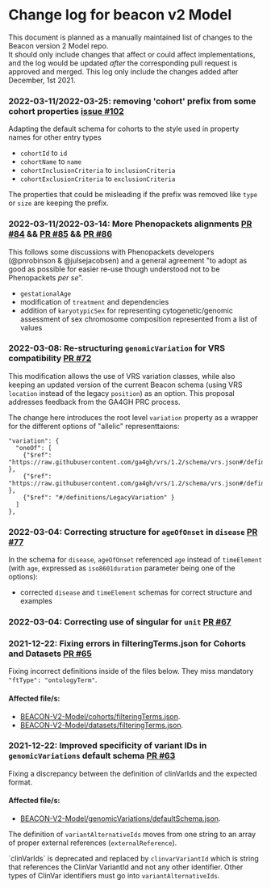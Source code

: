 # Change log for beacon v2 Model
This document is planned as a manually maintained list of changes to the Beacon version 2 Model repo.\
It should only include changes that affect or could affect implementations, and the log would be updated *after* the corresponding pull request is approved and merged.
This log only include the changes added after December, 1st 2021.

### 2022-03-11/2022-03-25: removing 'cohort' prefix from some cohort properties [issue #102](https://github.com/ga4gh-beacon/beacon-v2-Models/issues/102) 

Adapting the default schema for cohorts to the style used in property names for other entry types

* `cohortId` to `id`
* `cohortName` to `name`
* `cohortInclusionCriteria` to `inclusionCriteria`
* `cohortExclusionCriteria` to `exclusionCriteria`

The properties that could be misleading if the prefix was removed like `type` or `size` are keeping the prefix.

### 2022-03-11/2022-03-14: More Phenopackets alignments [PR #84](https://github.com/ga4gh-beacon/beacon-v2-Models/pull/84) && [PR #85](https://github.com/ga4gh-beacon/beacon-v2-Models/pull/85) && [PR #86](https://github.com/ga4gh-beacon/beacon-v2-Models/pull/86) 

This follows some discussions with Phenopackets developers (@pnrobinson & @julsejacobsen) and a general 
agreement "to adopt as good as possible for easier re-use though understood not to be Phenopackets _per se_".

* `gestationalAge`
* modification of `treatment` and dependencies
* addition of `karyotypicSex` for representing cytogenetic/genomic assessment of sex chromosome composition represented from a list of values

### 2022-03-08: Re-structuring `genomicVariation` for VRS compatibility [PR #72](https://github.com/ga4gh-beacon/beacon-v2-Models/pull/72)

This modification allows the use of VRS variation classes, while also keeping an updated version of the current Beacon schema (using VRS `location` instead of the legacy `position`) as an option. This proposal addresses feedback from the GA4GH PRC process.

The change here introduces the root level `variation` property as a wrapper for the different options of "allelic" representtaions:

```
"variation": {
  "oneOf": [
    {"$ref": "https://raw.githubusercontent.com/ga4gh/vrs/1.2/schema/vrs.json#/definitions/MolecularVariation" },
    {"$ref": "https://raw.githubusercontent.com/ga4gh/vrs/1.2/schema/vrs.json#/definitions/SystemicVariation" },
    {"$ref": "#/definitions/LegacyVariation" }
  ]
},
```

### 2022-03-04: Correcting structure for `ageOfOnset` in `disease` [PR #77](https://github.com/ga4gh-beacon/beacon-v2-Models/pull/77)

In the schema for `disease`, `ageOfOnset` referenced `age` instead of `timeElement` (with `age`, expressed as `iso8601duration` parameter being one of the options):

* corrected `disease` and `timeElement` schemas for correct structure and examples

### 2022-03-04: Correcting use of singular for `unit` [PR #67](https://github.com/ga4gh-beacon/beacon-v2-Models/pull/67)

### 2021-12-22: Fixing errors in filteringTerms.json for Cohorts and Datasets [PR #65](https://github.com/ga4gh-beacon/beacon-v2-Models/pull/65)

Fixing incorrect definitions inside of the files below. They miss mandatory `"ftType": "ontologyTerm"`.

#### Affected file/s: 

* [BEACON-V2-Model/cohorts/filteringTerms.json](https://github.com/ga4gh-beacon/beacon-v2-Models/pull/65/files#diff-47829c52eadf20dd057cdb0f03eb2a4de97574ab6057234e467a511ca5d9b8a5).
* [BEACON-V2-Model/datasets/filteringTerms.json](https://github.com/ga4gh-beacon/beacon-v2-Models/pull/65/files#diff-33c51bc6a48e80638da9968dc3cf8c28355094d1e4ad017fbe3938554ad38066).

### 2021-12-22: Improved specificity of variant IDs in `genomicVariations` default schema [PR #63](https://github.com/ga4gh-beacon/beacon-v2-Models/pull/63)

Fixing a discrepancy between the definition of clinVarIds and the expected format.

#### Affected file/s:

* [BEACON-V2-Model/genomicVariations/defaultSchema.json](https://github.com/ga4gh-beacon/beacon-v2-Models/pull/63/files#diff-3ccc5c218dab29225d70c861364bc333a617ea19f8e405f7a296f32a5a3c4eca).

The definition of `variantAlternativeIds` moves from one string to an array of proper external references (`externalReference`).

´clinVarIds´ is deprecated and replaced by `clinvarVariantId` which is string that references the ClinVar VariantId and not any other identifier. Other types of ClinVar identifiers must go into `variantAlternativeIds`.
